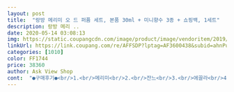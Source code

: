 ```yaml
---
layout: post 
title:  "랑방 메리미 오 드 퍼퓸 세트, 본품 30ml + 미니향수 3종 + 쇼핑백, 1세트" 
description: 랑방 메리 ..
date: 2020-05-14 03:08:13 
img: https://static.coupangcdn.com/image/product/image/vendoritem/2019/08/05/3481680529/cca1ff13-d752-4d82-8755-fc3c926e9ac6.jpg 
linkUrl: https://link.coupang.com/re/AFFSDP?lptag=AF3600438&subid=ahnPublicAsk&pageKey=58544527&itemId=203176485&vendorItemId=3481680529&traceid=V0-113-17b7797221f376f3 
categories: [1010] 
color: FF1744 
price: 38360 
author: Ask View Shop 
cont:  "●구매후기●<br/>1.<br/>메리미<br/>2.<br/>잔느<br/>3.<br/>에끌라<br/>4.<br/>루머2 로즈<br/>◼스틱향수 4종 세트 각 2ml<br/>☺은은하면서도 달콤해서 오래도록 사용하는 향수 중 하나입니다.<br/> 개인적으로 강하지 않으면서도 여자여자한 향을 좋아해요.<br/> 향수를 여러가지 사고 모으는 1인입니다.<br/> 랑방은 3가지 가지고 있는데 잔느보다는  메리미가 더 좋구요 에끌라도 좋아하는데 덕분에 루머2로즈는 처음사용해보네요<br/>✔가격: 29,300원<br/>✔배송날짜: 로켓배송 2019.<br/>8.<br/>8(목)주문<br/> -8.<br/>9(금)도착<br/>✔용량(구성): 본품30ml+ 스틱2ml×4<br/>✔유통기한:2023/09/01<br/><br/>가격도 이정도면 괜찮구요 잘 뿌리고 다닐게요<br/>같이온 미니향수도 너무 앙증하고 귀엽네요<br/>역시 메리미<br/>예전에2년전큰거사서 쓰고 떨어졌는데 비싸서 타제품쓰다가 눈에띄이 구매쌨는데 미니어쳐까징 아주 좋와요.<br/>포장두 고급스럽고 감사하고 향기좋으면 추가구매 생각있어요.<br/>요즘 봄이다보니 모든 여성들이 생각외로 향수를 좋와해서 선물도 좋을거 같아요.<br/>만족.<br/><br/>향 너무너무 좋아요ㅎㅎ<br/>" 
---
```

